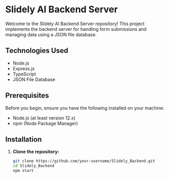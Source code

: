 # Slidely AI Backend Server

Welcome to the Slidely AI Backend Server repository! This project implements the backend server for handling form submissions and managing data using a JSON file database.

## Technologies Used

- Node.js
- Express.js
- TypeScript
- JSON File Database

## Prerequisites

Before you begin, ensure you have the following installed on your machine:

- Node.js (at least version 12.x)
- npm (Node Package Manager)

## Installation

1. **Clone the repository:**

   ```bash
   git clone https://github.com/your-username/Slidely_Backend.git
   cd Slidely_Backend
   npm start

